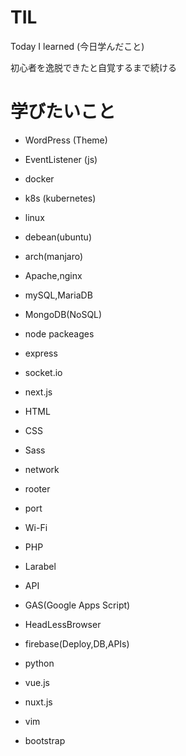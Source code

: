 # TIL
Today I learned (今日学んだこと)

初心者を逸脱できたと自覚するまで続ける

# 学びたいこと
- WordPress (Theme)
- EventListener (js)

- docker
- k8s (kubernetes)

- linux
- debean(ubuntu)
- arch(manjaro)

- Apache,nginx
- mySQL,MariaDB
- MongoDB(NoSQL)

- node packeages
- express
- socket.io
- next.js

- HTML
- CSS
- Sass

- network
- rooter
- port
- Wi-Fi

- PHP
- Larabel

- API
- GAS(Google Apps Script)
- HeadLessBrowser
- firebase(Deploy,DB,APIs)
- python
- vue.js
- nuxt.js
- vim
- bootstrap
